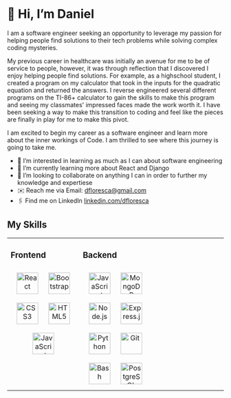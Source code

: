 👋 Hi, I’m Daniel
===============================

I am a software engineer seeking an opportunity to leverage my passion for helping people find solutions to their tech problems while solving complex coding mysteries. 

My previous career in healthcare  was initially an avenue for me to be of service to  people, however, it was  through reflection that I discovered I enjoy helping people find solutions. For example, as a highschool student, I created a program on my calculator that took in the inputs for the quadratic equation and returned the answers. I reverse engineered several different programs on the TI-86+ calculator to gain the skills to make this program and seeing my classmates' impressed faces made the work worth it. I have been seeking a way to make this transition to coding and feel like the pieces are finally in play for me to make this pivot.

I am excited to begin my career as a software engineer and learn more about the inner workings of Code. I am thrilled to see where this journey is going to take me.
- 👀 I’m interested in learning as much as I can about software engineering
- 🌱 I’m currently learning more about React and Django
- 💞️ I’m looking to collaborate on anything I can in order to further my knowledge and expertiese
- ✉️ Reach me via Email: [dfloresca@gmail.com](mailto:dfloresca@gmail.com)
- 🖇️ Find me on LinkedIn [linkedin.com/dfloresca](https://www.linkedin.com/in/danielfloresca/)

## My Skills  
<table><tr><td valign="top" width="33%">



### Frontend  
<div align="center">  
<img style="margin: 10px" src="https://profilinator.rishav.dev/skills-assets/react-original-wordmark.svg" alt="React" height="50" />  
<img style="margin: 10px" src="https://profilinator.rishav.dev/skills-assets/bootstrap-plain.svg" alt="Bootstrap" height="50" />  
<img style="margin: 10px" src="https://profilinator.rishav.dev/skills-assets/css3-original-wordmark.svg" alt="CSS3" height="50" />  
<img style="margin: 10px" src="https://profilinator.rishav.dev/skills-assets/html5-original-wordmark.svg" alt="HTML5" height="50" />  
<img style="margin: 10px" src="https://profilinator.rishav.dev/skills-assets/javascript-original.svg" alt="JavaScript" height="50" />    
</div>

</td><td valign="top" width="33%">



### Backend  
<div align="center">  
<img style="margin: 10px" src="https://profilinator.rishav.dev/skills-assets/javascript-original.svg" alt="JavaScript" height="50" />  
<img style="margin: 10px" src="https://profilinator.rishav.dev/skills-assets/mongodb-original-wordmark.svg" alt="MongoDB" height="50" />  
<img style="margin: 10px" src="https://profilinator.rishav.dev/skills-assets/nodejs-original-wordmark.svg" alt="Node.js" height="50" />  
<img style="margin: 10px" src="https://profilinator.rishav.dev/skills-assets/express-original-wordmark.svg" alt="Express.js" height="50" />
<img style="margin: 10px" src="https://profilinator.rishav.dev/skills-assets/python-original.svg" alt="Python" height="50" /> 
<img style="margin: 10px" src="https://profilinator.rishav.dev/skills-assets/git-scm-icon.svg" alt="Git" height="50" />   
<img style="margin: 10px" src="https://profilinator.rishav.dev/skills-assets/gnu_bash-icon.svg" alt="Bash" height="50" />
<img style="margin: 10px" src="https://profilinator.rishav.dev/skills-assets/postgresql-original-wordmark.svg" alt="PostgreSQL" height="50" />
</div>

</td><td valign="top" width="33%">





